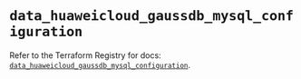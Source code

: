 # `data_huaweicloud_gaussdb_mysql_configuration`

Refer to the Terraform Registry for docs: [`data_huaweicloud_gaussdb_mysql_configuration`](https://registry.terraform.io/providers/huaweicloud/huaweicloud/1.71.1/docs/data-sources/gaussdb_mysql_configuration).
